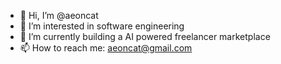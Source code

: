 - 👋 Hi, I’m @aeoncat
- 👀 I’m interested in software engineering
- 🌱 I’m currently building a AI powered freelancer marketplace
- 📫 How to reach me: aeoncat@gmail.com

<!---
aeoncat/aeoncat is a ✨ special ✨ repository because its `README.md` (this file) appears on your GitHub profile.
You can click the Preview link to take a look at your changes.
--->
